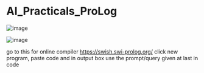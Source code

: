 # AI_Practicals_ProLog

![image](https://github.com/user-attachments/assets/0e11a78d-2eb1-42af-b155-d2e042da5d1a)

![image](https://github.com/user-attachments/assets/5e3aee81-0a16-4a13-873a-6db326894286)


go to this for online compiler https://swish.swi-prolog.org/ click new program, paste code and in output box use the prompt/query given at last in code
